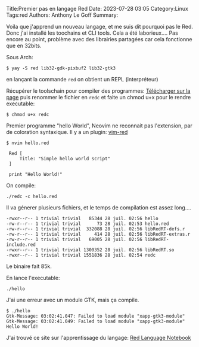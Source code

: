 Title:Premier pas en langage Red
Date: 2023-07-28 03:05
Category:Linux
Tags:red
Authors: Anthony Le Goff
Summary:

Voila que j'apprend un nouveau langage, et me suis dit pourquoi pas le Red. Donc j'ai installé les toochains et CLI tools. Cela a été laborieux.... Pas encore au point, problème avec des librairies partagées car cela fonctionne que en 32bits.

Sous Arch:
```
$ yay -S red lib32-gdk-pixbuf2 lib32-gtk3
```
en lançant la commande `red` on obtient un REPL (interpréteur)

Récupérer le toolschain pour compiler des programmes: [Télécharger sur la page](https://www.red-lang.org/p/download.html) puis renommer le fichier en `redc` et faite un chmod u+x pour le rendre executable:
```
$ chmod u+x redc
```

Premier programme "hello World", Neovim ne reconnait pas l'extension, par de coloration syntaxique. Il y a un plugin: [vim-red](https://vimawesome.com/plugin/vim-red-who-speaks)
```
$ nvim hello.red

 Red [
     Title: "Simple hello world script"
 ]

 print "Hello World!"
```

On compile:
```
./redc -c hello.red
```

Il va génerer plusieurs fichiers, et le temps de compilation est assez long....

```
-rwxr--r-- 1 trivial trivial   85344 28 juil. 02:56 hello
-rw-r--r-- 1 trivial trivial      73 28 juil. 02:53 hello.red
-rw-r--r-- 1 trivial trivial  332088 28 juil. 02:56 libRedRT-defs.r
-rw-r--r-- 1 trivial trivial     414 28 juil. 02:56 libRedRT-extras.r
-rw-r--r-- 1 trivial trivial   69005 28 juil. 02:56 libRedRT-include.red
-rwxr--r-- 1 trivial trivial 1300352 28 juil. 02:56 libRedRT.so
-rwxr--r-- 1 trivial trivial 1551836 28 juil. 02:54 redc
```

Le binaire fait 85k.

En lance l'executable:
```
./hello
```
J'ai une erreur avec un module GTK, mais ça compile.
```
$ ./hello
Gtk-Message: 03:02:41.047: Failed to load module "xapp-gtk3-module"
Gtk-Message: 03:02:41.049: Failed to load module "xapp-gtk3-module"
Hello World!
```

J'ai trouvé ce site sur l'apprentissage du langage: [Red Language Notebook](https://ungaretti.gitbooks.io/red-language-notebook/content/)



